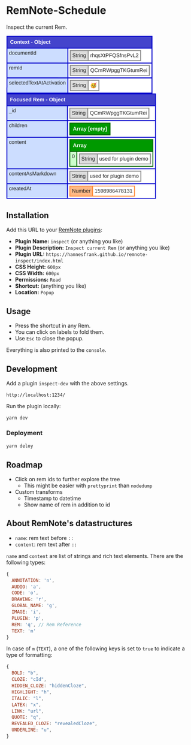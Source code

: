 # RemNote-Schedule

Inspect the current Rem.

<img src="demo.png" alt="demo" width="400px">

## Installation

Add this URL to your [RemNote plugins](https://www.remnote.io/plugins):

- **Plugin Name:** `inspect` (or anything you like)
- **Plugin Description:** `Inspect current Rem` (or anything you like)
- **Plugin URL:** `https://hannesfrank.github.io/remnote-inspect/index.html`
- **CSS Height:** `600px`
- **CSS Width:** `600px`
- **Permissions:** `Read`
- **Shortcut:** (anything you like)
- **Location:** `Popup`

## Usage

- Press the shortcut in any Rem.
- You can click on labels to fold them.
- Use `Esc` to close the popup.

Everything is also printed to the `console`.

## Development

Add a plugin `inspect-dev` with the above settings.

```
http://localhost:1234/
```

Run the plugin locally:

```
yarn dev
```

### Deployment

```sh
yarn deloy
```

## Roadmap

- Click on rem ids to further explore the tree
  - This might be easier with `prettyprint` than `nodedump`
- Custom transforms
  - Timestamp to datetime
  - Show name of rem in addition to id

## About RemNote's datastructures

- `name`: rem text before `::`
- `content`: rem text after `::`

`name` and `content` are list of strings and rich text elements. There are the following types:

```js
{
  ANNOTATION: 'n',
  AUDIO: 'a',
  CODE: 'o',
  DRAWING: 'r',
  GLOBAL_NAME: 'g',
  IMAGE: 'i',
  PLUGIN: 'p',
  REM: 'q', // Rem Reference
  TEXT: 'm'
}
```

In case of `m` (`TEXT`), a one of the following keys is set to `true` to indicate a type of formatting:

```js
{
  BOLD: "b",
  CLOZE: "cId",
  HIDDEN_CLOZE: "hiddenCloze",
  HIGHLIGHT: "h",
  ITALIC: "l",
  LATEX: "x",
  LINK: "url",
  QUOTE: "q",
  REVEALED_CLOZE: "revealedCloze",
  UNDERLINE: "u",
}
```
